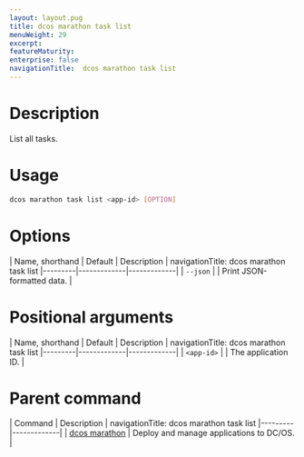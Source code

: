 ```yaml
---
layout: layout.pug
title: dcos marathon task list
menuWeight: 29
excerpt:
featureMaturity:
enterprise: false
navigationTitle:  dcos marathon task list
---
```


<!-- This source repo for this topic is https://github.com/dcos/dcos-docs -->


# Description
List all tasks.

# Usage

```bash
dcos marathon task list <app-id> [OPTION]
```

# Options

| Name, shorthand | Default | Description |
navigationTitle:  dcos marathon task list
|---------|-------------|-------------|
| `--json`   |             |  Print JSON-formatted data. |

# Positional arguments

| Name, shorthand | Default | Description |
navigationTitle:  dcos marathon task list
|---------|-------------|-------------|
| `<app-id>`   |             |  The application ID. |

# Parent command

| Command | Description |
navigationTitle:  dcos marathon task list
|---------|-------------|
| [dcos marathon](/docs/1.9/cli/command-reference/dcos-marathon/) | Deploy and manage applications to DC/OS. |

<!-- # Examples -->
